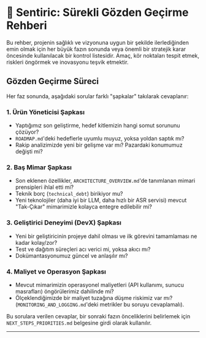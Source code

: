 # 📜 Sentiric: Sürekli Gözden Geçirme Rehberi

Bu rehber, projenin sağlıklı ve vizyonuna uygun bir şekilde ilerlediğinden emin olmak için her büyük fazın sonunda veya önemli bir stratejik karar öncesinde kullanılacak bir kontrol listesidir. Amaç, kör noktaları tespit etmek, riskleri öngörmek ve inovasyonu teşvik etmektir.

## Gözden Geçirme Süreci

Her faz sonunda, aşağıdaki sorular farklı "şapkalar" takılarak cevaplanır:

### 1. Ürün Yöneticisi Şapkası
*   Yaptığımız son geliştirme, hedef kitlemizin hangi somut sorununu çözüyor?
*   `ROADMAP.md`'deki hedeflerle uyumlu muyuz, yoksa yoldan saptık mı?
*   Rakip analizimizde yeni bir gelişme var mı? Pazardaki konumumuz değişti mi?

### 2. Baş Mimar Şapkası
*   Son eklenen özellikler, `ARCHITECTURE_OVERVIEW.md`'de tanımlanan mimari prensipleri ihlal etti mi?
*   Teknik borç (`technical_debt`) birikiyor mu?
*   Yeni teknolojiler (daha iyi bir LLM, daha hızlı bir ASR servisi) mevcut "Tak-Çıkar" mimarimizle kolayca entegre edilebilir mi?

### 3. Geliştirici Deneyimi (DevX) Şapkası
*   Yeni bir geliştiricinin projeye dahil olması ve ilk görevini tamamlaması ne kadar kolay/zor?
*   Test ve dağıtım süreçleri acı verici mi, yoksa akıcı mı?
*   Dokümantasyonumuz güncel ve anlaşılır mı?

### 4. Maliyet ve Operasyon Şapkası
*   Mevcut mimarimizin operasyonel maliyetleri (API kullanımı, sunucu masrafları) öngörülerimiz dahilinde mi?
*   Ölçeklendiğimizde bir maliyet tuzağına düşme riskimiz var mı? (`MONITORING_AND_LOGGING.md`'deki metrikler bu soruyu cevaplamalı).

Bu sorulara verilen cevaplar, bir sonraki fazın önceliklerini belirlemek için `NEXT_STEPS_PRIORITIES.md` belgesine girdi olarak kullanılır.

---